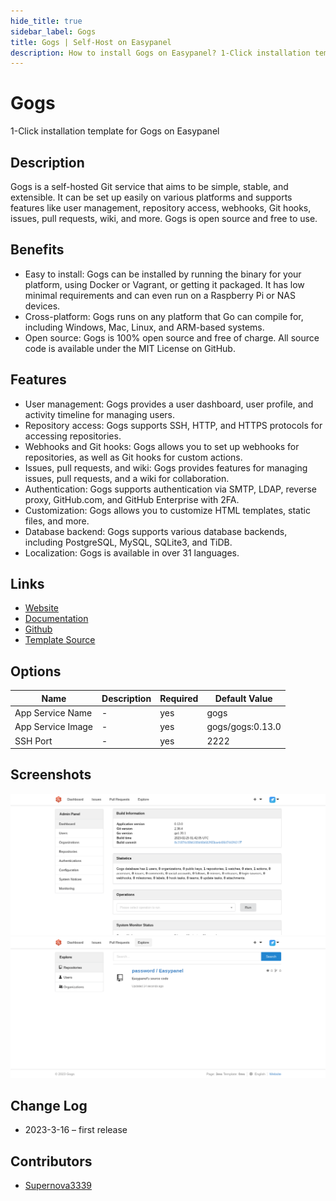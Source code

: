 ```yaml
---
hide_title: true
sidebar_label: Gogs
title: Gogs | Self-Host on Easypanel
description: How to install Gogs on Easypanel? 1-Click installation template for Gogs on Easypanel
---
```


<!-- generated -->

# Gogs

1-Click installation template for Gogs on Easypanel

## Description

Gogs is a self-hosted Git service that aims to be simple, stable, and extensible. It can be set up easily on various platforms and supports features like user management, repository access, webhooks, Git hooks, issues, pull requests, wiki, and more. Gogs is open source and free to use.

## Benefits

- Easy to install: Gogs can be installed by running the binary for your platform, using Docker or Vagrant, or getting it packaged. It has low minimal requirements and can even run on a Raspberry Pi or NAS devices.
- Cross-platform: Gogs runs on any platform that Go can compile for, including Windows, Mac, Linux, and ARM-based systems.
- Open source: Gogs is 100% open source and free of charge. All source code is available under the MIT License on GitHub.

## Features

- User management: Gogs provides a user dashboard, user profile, and activity timeline for managing users.
- Repository access: Gogs supports SSH, HTTP, and HTTPS protocols for accessing repositories.
- Webhooks and Git hooks: Gogs allows you to set up webhooks for repositories, as well as Git hooks for custom actions.
- Issues, pull requests, and wiki: Gogs provides features for managing issues, pull requests, and a wiki for collaboration.
- Authentication: Gogs supports authentication via SMTP, LDAP, reverse proxy, GitHub.com, and GitHub Enterprise with 2FA.
- Customization: Gogs allows you to customize HTML templates, static files, and more.
- Database backend: Gogs supports various database backends, including PostgreSQL, MySQL, SQLite3, and TiDB.
- Localization: Gogs is available in over 31 languages.

## Links

- [Website](https://gogs.io/)
- [Documentation](https://gogs.io/docs)
- [Github](https://github.com/gogs/gogs)
- [Template Source](https://github.com/easypanel-io/templates/tree/main/templates/gogs)

## Options

Name | Description | Required | Default Value
-|-|-|-
App Service Name | - | yes | gogs
App Service Image | - | yes | gogs/gogs:0.13.0
SSH Port | - | yes | 2222

## Screenshots

![Gogs Screenshot](./assets/screenshot1.png)
![Gogs Screenshot](./assets/screenshot2.png)

## Change Log

- 2023-3-16 – first release

## Contributors

- [Supernova3339](https://github.com/supernova3339)
